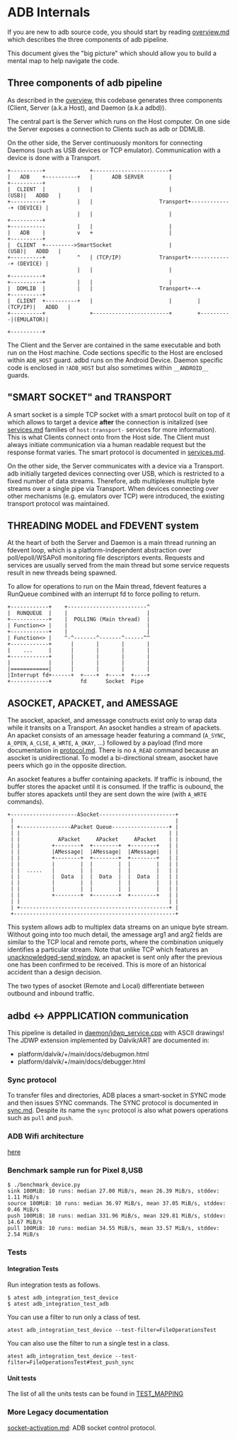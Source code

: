 # ADB Internals

If you are new to adb source code, you should start by reading [overview.md](overview.md) which describes the three components of adb pipeline.

This document gives the "big picture" which should allow you to build a mental map to help navigate the code.

## Three components of adb pipeline

As described in the [overview](overview.md), this codebase generates three components (Client, Server (a.k.a Host), and Daemon (a.k.a adbd)).

The central part is the Server which runs on the Host computer. On one side the Server exposes a connection to Clients such as adb or DDMLIB.

On the other side, the Server continuously monitors for connecting Daemons (such as USB devices or TCP emulator). Communication with a device is done with a Transport.

```
+----------+              +------------------------+
|   ADB    +----------+   |      ADB SERVER        |                   +----------+
|  CLIENT  |          |   |                        |              (USB)|   ADBD   |
+----------+          |   |                     Transport+-------------+ (DEVICE) |
                      |   |                        |                   +----------+
+-----------          |   |                        |
|   ADB    |          v   +                        |                   +----------+
|  CLIENT  +--------->SmartSocket                  |              (USB)|   ADBD   |
+----------+          ^   | (TCP/IP)            Transport+-------------+ (DEVICE) |
                      |   |                        |                   +----------+
+----------+          |   |                        |
|  DDMLIB  |          |   |                     Transport+--+          +----------+
|  CLIENT  +----------+   |                        |        |  (TCP/IP)|   ADBD   |
+----------+              +------------------------+        +----------|(EMULATOR)|
                                                                       +----------+
```

The Client and the Server are contained in the same executable and both run on the Host machine. Code sections specific to the Host are enclosed within `ADB_HOST` guard. adbd runs on the Android Device. Daemon specific code is enclosed in `!ADB_HOST` but also sometimes within `__ANDROID__` guards.


## "SMART SOCKET" and TRANSPORT

A smart socket is a simple TCP socket with a smart protocol built on top of it which allows to target a device **after** the connection is initalized (see [services.md](services.md) families of `host:transport-` services for more information). This is what Clients connect onto from the Host side. The Client must always initiate communication via a human readable request but the response format varies. The smart protocol is documented in [services.md](services.md).

On the other side, the Server communicates with a device via a Transport. adb initially targeted devices connecting over USB, which is restricted to a fixed number of data streams. Therefore, adb multiplexes multiple byte streams over a single pipe via Transport. When devices connecting over other mechanisms (e.g. emulators over TCP) were introduced, the existing transport protocol was maintained.

## THREADING MODEL and FDEVENT system

At the heart of both the Server and Daemon is a main thread running an fdevent loop, which is a platform-independent abstraction over poll/epoll/WSAPoll monitoring file descriptors events. Requests and services are usually served from the main thread but some service requests result in new threads being spawned.

To allow for operations to run on the Main thread, fdevent features a RunQueue combined with an interrupt fd to force polling to return.

```
+------------+    +-------------------------^
|  RUNQUEUE  |    |                         |
+------------+    |  POLLING (Main thread)  |
| Function<> |    |                         |
+------------+    |                         |
| Function<> |    ^-^-------^-------^------^^
+------------+      |       |       |       |
|    ...     |      |       |       |       |
+------------+      |       |       |       |
|            |      |       |       |       |
|============|      |       |       |       |
|Interrupt fd+------+  +----+  +----+  +----+
+------------+         fd      Socket  Pipe
```

## ASOCKET, APACKET, and AMESSAGE

The asocket, apacket, and amessage constructs exist only to wrap data while it transits on a Transport. An asocket handles a stream of apackets. An apacket consists of an amessage header featuring a command (`A_SYNC`, `A_OPEN`, `A_CLSE`, `A_WRTE`, `A_OKAY`, ...) followed by a payload (find more documentation in [protocol.md](protocol.md). There is no `A_READ` command because an asocket is unidirectional. To model a bi-directional stream, asocket have peers which go in the opposite direction.

An asocket features a buffer containing apackets. If traffic is inbound, the buffer stores the apacket until it is consumed. If the traffic is oubound, the buffer stores apackets until they are sent down the wire (with `A_WRTE` commands).

```
+---------------------ASocket------------------------+
 |                                                   |
 | +----------------APacket Queue------------------+ |
 | |                                               | |
 | |            APacket     APacket     APacket    | |
 | |          +--------+  +--------+  +--------+   | |
 | |          |AMessage|  |AMessage|  |AMessage|   | |
 | |          +--------+  +--------+  +--------+   | |
 | |          |        |  |        |  |        |   | |
 | |  .....   |        |  |        |  |        |   | |
 | |          |  Data  |  |  Data  |  |  Data  |   | |
 | |          |        |  |        |  |        |   | |
 | |          |        |  |        |  |        |   | |
 | |          +--------+  +--------+  +--------+   | |
 | |                                               | |
 | +-----------------------------------------------+ |
 +---------------------------------------------------+
```

This system allows adb to multiplex data streams on an unique byte stream. Without going into too much detail, the amessage arg1 and arg2 fields are similar to the TCP local and remote ports, where the combination uniquely identifies a particular stream. Note that unlike TCP which features an [unacknowledged-send window](https://en.wikipedia.org/wiki/TCP_congestion_control), an apacket is sent only after the previous one has been confirmed to be received.
This is more of an historical accident than a design decision.

The two types of asocket (Remote and Local) differentiate between outbound and inbound traffic.

## adbd <-> APPPLICATION communication

This pipeline is detailed in [daemon/jdwp_service.cpp](../../daemon/jdwp_service.cpp) with ASCII drawings! The JDWP extension implemented by Dalvik/ART are documented in:
- platform/dalvik/+/main/docs/debugmon.html
- platform/dalvik/+/main/docs/debugger.html

### Sync protocol

To transfer files and directories, ADB places a smart-socket in SYNC mode and then issues SYNC commands. The SYNC protocol is documented in [sync.md](sync.md).
Despite its name the `sync` protocol is also what powers operations such as `pull` and `push`.

### ADB Wifi architecture

[here](adb_wifi.md)

### Benchmark sample run for Pixel 8,USB

```
$ ./benchmark_device.py
sink 100MiB: 10 runs: median 27.00 MiB/s, mean 26.39 MiB/s, stddev: 1.11 MiB/s
source 100MiB: 10 runs: median 36.97 MiB/s, mean 37.05 MiB/s, stddev: 0.46 MiB/s
push 100MiB: 10 runs: median 331.96 MiB/s, mean 329.81 MiB/s, stddev: 14.67 MiB/s
pull 100MiB: 10 runs: median 34.55 MiB/s, mean 33.57 MiB/s, stddev: 2.54 MiB/s
```

### Tests

#### Integration Tests
Run integration tests as follows.

```
$ atest adb_integration_test_device
$ atest adb_integration_test_adb
```

You can use a filter to run only a class of test.

```
atest adb_integration_test_device --test-filter=FileOperationsTest
```

You can also use the filter to run a single test in a class.

```
atest adb_integration_test_device --test-filter=FileOperationsTest#test_push_sync
```

#### Unit tests

The list of all the units tests can be found in [TEST_MAPPING](../../TEST_MAPPING)


### More Legacy documentation
[socket-activation.md](socket-activation.md): ADB socket control protocol.